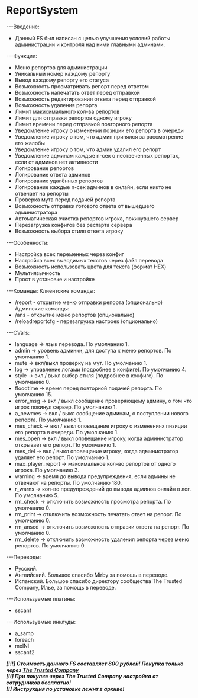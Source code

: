 # ReportSystem
---Введение:
- Данный FS был написан с целью улучшения условий работы администрации и контроля над ними главными админами.

---Функции:
- Меню репортов для администрации
- Уникальный номер каждому репорту
- Вывод каждому репорту его статуса
- Возможность просматривать репорт перед ответом
- Возможность напечатать ответ перед отправкой
- Возможность редактирования ответа перед отправкой
- Возможность удаления репорта
- Лимит макисимального кол-ва репортов
- Лимит для отправки репортов одному игроку
- Лимит времени перед отправкой повторного репорта
- Уведомление игроку о изменении позиции его репорта в очереди
- Уведомление игроку о том, что админ принялся за рассмотрение его жалобы
- Уведомление игроку о том, что админ удалил его репорт
- Уведомление админам каждые n-сек о неотвеченных репортах, если от админов нет активности
- Логирование репортов
- Логирование ответа админов
- Логирование удалённых репортов
- Логирование каждые n-сек админов в онлайн, если никто не отвечает на репорты
- Проверка мута перед подачей репорта
- Возможность отправки готового ответа от вышедшего администратора
- Автоматическая очистка репортов игрока, покинувшего сервер
- Перезагрузка конфигов без рестарта сервера
- Возможность выбора стиля ответа игроку

---Особенности:
- Настройка всех переменных через конфиг
- Настройка всех выводимых текстов через файл перевода
- Возможность использовать цвета для текста (формат HEX)
- Мультиязычность
- Прост в установке и настройке

---Команды:
Клиентские команды:
- /report - открытие меню отправки репорта (опционально)
Админские команды:
- /ans - открытие меню репортов (опционально)
- /reloadreportcfg - перезагрузка настроек (опционально)

---CVars:
- language -> язык перевода. По умолчанию 1.
- admin -> уровень админки, для доступа к меню репортов. По умолчанию 1.
- mute -> вкл/выкл проверку на мут. По умолчанию 1.
- log -> управление логами (подробнее в конфиге). По умолчанию 4.
- style -> вкл / выкл выбор стиля (подробнее в конфиге). По умолчанию 0.
- floodtime -> время перед повторной подачей репорта. По умолчанию 15.
- error_msg -> вкл / выкл сообщение проверяющему админу, о том что игрок покинул сервер. По умолчанию 1.
- a_newmes -> вкл / выкл сообщение админам, о поступлении нового репорта. По умолчанию 1.
- mes_check -> вкл / выкл оповещание игроку о изменениях пизиции его репорта в очереди. По умолчанию 1.
- mes_open -> вкл / выкл оповещание игроку, когда администратор открывает его репорт. По умолчанию 1.
- mes_del -> вкл / выкл оповещание игроку, когда администратор удаляет его репорт. По умолчанию 1.
- max_player_report -> максимальное кол-во репортов от одного игрока. По умолчанию 3.
- warning -> время до вывода предупреждения, если админы не отвечают на репорты. По умолчанию 180.
- r_warns -> кол-во предупреждений до вывода админов онлайн в лог. По умолчанию 5.
- rm_check -> отключить возможность просмотра репорта. По умолчанию 0.
- rm_print -> отключить возможность печатать ответ на репорт. По умолчанию 0.
- rm_ansed -> отключить возможность отправки ответа на репорт. По умолчанию 0.
- rm_delete -> отключить возможность удаления репорта через меню репортов. По умолчанию 0.

---Переводы:
- Русский.
- Английский.
Большое спасибо Mirby за помощь в переводе.
- Испанский.
Большое спасибо директору сообщества The Trusted Company, Илье, за помощь в переводе.

---Используемые плагины:
- sscanf

---Используемые инклуды:
- a_samp
- foreach
- mxINI
- sscanf2

***[!!!] Стоимость данного FS составляет **800 рублей**! Покупка только через [The Trusted Company](https://vk.com/thetrustedcompany_samp)<br>
[!!] При покупке через The Trusted Company настройка от сотрудников бесплатно!<br>
[!] Инструкция по установке лежит в архиве!***
